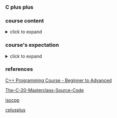 ### C plus plus 

### course content

<details><summary>click to expand</summary>
<p>
	Introduction

	Chapter 1: Setting up the tools
	Tools
	Installing C++ Compilers on Windows
	Installing VS Code on Windows
	Configuring Visual Studio Code for C++ on Windows
	Installing C++ Compilers on Linux
	Installing Visual Studio Code on Linux
	Configuring Visual Studio Code for C++ on Linux
	Installing C++ Compilers on MacOs
	Installing Visual Studio Code on MacOs
	Configuring Visual Studio Code for C++ on MacOs
	Online Compilers

	Chapter 2: Diving in
	Your First C++ Program
	Comments
	Errors and Warnings
	Statements and Functions
	Data input and output
	C++ Program Execution Model
	C++ core language Vs Standard library Vs STL

	Chapter 3: Variables and data types
	Variables and data types Introduction
	Number Systems
	Integer types : Decimals and Integers
	Integer Modifiers
	Fractional Numbers
	Booleans
	Characters And Text
	Auto
	Assignments
	Variables and data types summary

	Chapter 4: Operations on Data
	Introduction on Data operations
	Basic Operations
	Precedence and Associativity
	Prefix/Postfix Increment & Decrement
	Compound Assignment Operators
	Relational Operators
	Logical Operators
	Output formatting
	Numeric Limits
	Math Functions
	Weird Integral Types
	Data Operations Summary

	Chapter 5: Flow Control
	Flow Control Introduction
	If Statements
	Else If
	Switch
	Ternary Operators
	Flow Control Summary

	Chapter 6: Loops
	Loops Introduction
	For Loop
	While Loop
	Do While Loop

	Chapter 7: Arrays
	Introduction to Arrays
	Declaring and using arrays
	Size of an array
	Arrays of characters
	Array Bounds

	Chapter 8: Pointers
	Introduction to Pointers
	Declaring and using pointers
	Pointer to char
	Program Memory Map Revisited
	Dynamic Memory Allocation
	Dangling Pointers
	When new Fails
	Null Pointer Safety
	Memory Leaks
	Dynamically allocated arrays

	Chapter 9: References
	Introduction to References
	Declaring and using references
	Comparing pointers and references
	References and const

	Chapter 10: Character Manipulation and Strings
	Introduction to Strings
	Character Manipulation
	C-string manipulation
	C-String concatenation and copy
	Introducing std::string
	Declaring and using std::string

	Chapter 11: Functions
	The One Definition Rule
	First Hand on C++ Functions
	Function Declaration and Function Definitions
	Multiple Files - Compilation Model Revisited
	Pass by value
	Pass by pointer
	Pass by reference

	Chapter 12: Getting Things out of functions
	Introduction to getting things out of functions
	Input and output parameters
	Returning from functions by value

	Chapter 13: Function Overloading
	Function Overloading Introduction
	Overloading with different parameters

	Chapter 14: Lambda functions
	Intro to Lambda Functions
	Declaring and using lambda functions
	Capture lists
	Capture all in context
	Summary

	Chapter 15: Function Templates
	Intro to function templates
	Trying out function templates
	Template type deduction and explicit arguments
	Template parameters by reference
	Template specialization

	Chapter 16: C++20 Concepts Crash course
	Intro to C++20 Concepts
	Using C++20 Concepts
	Building your own C++20 Concepts
	Zooming in on the requires clause
	Combining C++20 Concepts
	C++20 Concepts and auto

	Chapter 17: Classes
	Intro to classes
	Your First Class
	C++ Constructors
	Defaulted constructors
	Setters and Getters
	Class Across Multiple Files
	Arrow pointer call notation
	Destructors
	Order of Constructor Destructor Calls
	The this Pointer
	struct
	Size of objects

	Chapter 18: Inheritance
	Introduction to Inheritance
	First try on Inheritance
	Protected members
	Base class access specifiers : Zooming in
	Closing in on Private Inheritance
	Resurrecting Members Back in Context
	Default Constructors with Inheritance
	Custom Constructors With Inheritance
	Copy Constructors with Inheritance
	Inheriting Base Constructors
	Inheritance and Destructors
	Reused Symbols in Inheritance

	Chapter 19: Polymorphism
	Introduction to Polymorphism
	Static Binding with Inheritance
	Dynamic binding with virtual functions
	Size of polymorphic objects and slicing
	Polymorphic objects stored in collections (array)
	Override
	Overloading, overriding and function hiding
	Inheritance and Polymorphism at different levels
	Inheritance and polymorphism with static members
	Final
	Virtual functions with default arguments
	Virtual Destructors
	Dynamic casts
	Polymorphic Functions and Destructors
	Pure virtual functions and abstract classes
	Abstract Classes as Interfaces
</p>
</details>

### course's expectation

<details><summary>click to expand</summary>
<p>
	- The bare fundamentals

	- Procedural programming

	- Lots of handson code writing

	- Advanced OOP with Inheritance and polymorphism

	- Using the tools: compilers and editors

	- Cmake
</p>
</details>

### references

[C++ Programming Course - Beginner to Advanced](https://www.youtube.com/watch?v=8jLOx1hD3_o)

[The-C-20-Masterclass-Source-Code](https://github.com/rutura/The-C-20-Masterclass-Source-Code)

[isocpp](https://isocpp.org/)

[cplusplus](https://cplusplus.com/)
